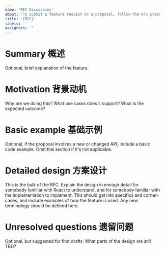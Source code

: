 ```yaml
---
name: 'RFC Discussion'
about: 'To submit a feature request or a proposal, follow the RFC process'
title: '[RFC]'
labels: ''
assignees: ''
---
```


# Summary 概述

Optional, brief explanation of the feature.

# Motivation 背景动机

Why are we doing this? What use cases does it support? What is the expected
outcome?

# Basic example 基础示例

Optional, if the proposal involves a new or changed API, include a basic code example.
Omit this section if it's not applicable.

# Detailed design 方案设计

This is the bulk of the RFC. Explain the design in enough detail for somebody
familiar with React to understand, and for somebody familiar with the
implementation to implement. This should get into specifics and corner-cases,
and include examples of how the feature is used. Any new terminology should be
defined here.

# Unresolved questions 遗留问题

Optional, but suggested for first drafts. What parts of the design are still
TBD?

